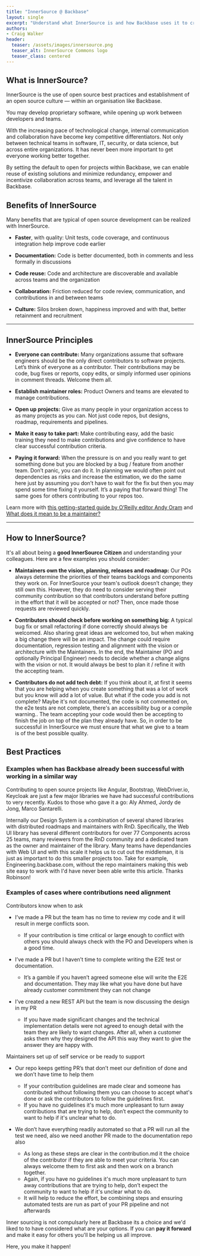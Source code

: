 ```yaml
---
title: "InnerSource @ Backbase"
layout: single
excerpt: "Understand what InnerSource is and how Backbase uses it to create an environment where everyone participates in building one platform."
authors:
- Craig Walker
header:
  teaser: /assets/images/innersource.png
  teaser_alt: InnerSource Commons logo
  teaser_class: centered
---
```


## What is InnerSource?

InnerSource is the use of open source best practices and establishment of an open source culture — within an organisation like Backbase.

You may develop proprietary software, while opening up work between developers and teams.

With the increasing pace of technological change, internal communication and collaboration have become key competitive differentiators. Not only between technical teams in software, IT, security, or data science, but across entire organizations. It has never been more important to get everyone working better together.

By setting the default to open for projects within Backbase, we can enable reuse of existing solutions and minimize redundancy, empower and incentivize collaboration across teams, and leverage all the talent in Backbase.

## Benefits of InnerSource

Many benefits that are typical of open source development can be realized with InnerSource.

-   **Faster**, with quality: Unit tests, code coverage, and continuous integration help improve code earlier
    
-   **Documentation:** Code is better documented, both in comments and less formally in discussions
    
-   **Code reuse:** Code and architecture are discoverable and available across teams and the organization
    
-   **Collaboration:** Friction reduced for code review, communication, and contributions in and between teams
    
-   **Culture:** Silos broken down, happiness improved and with that, better retainment and recruitment
    

----------

## InnerSource Principles

-   **Everyone can contribute:** Many organizations assume that software engineers should be the only direct contributors to software projects. Let’s think of everyone as a contributor. Their contributions may be code, bug fixes or reports, copy edits, or simply informed user opinions in comment threads. Welcome them all.
    
-  **Establish maintainer roles:** Product Owners and teams are elevated to manage contributions.
    
-   **Open up projects:** Give as many people in your organization access to as many projects as you can. Not just code repos, but designs, roadmap, requirements and pipelines.
    
-   **Make it easy to take part:** Make contributing easy, add the basic training they need to make contributions and give confidence to have clear successful contribution criteria.
    
-   **Paying it forward:** When the pressure is on and you really want to get something done but you are blocked by a bug / feature from another team. Don’t panic, you can do it. In planning we would often point out dependencies as risks and increase the estimation, we do the same here just by assuming you don’t have to wait for the fix but then you may spend some time fixing it yourself. It’s a paying that forward thing! The same goes for others contributing to your repos too.
    

Learn more with [this getting-started guide by O’Reilly editor Andy Oram](https://www.oreilly.com/radar/getting-started-with-innersource/) and [What does it mean to be a maintainer?](https://opensource.guide/best-practices/)

----------

## How to InnerSource?

It's all about being a **good InnerSource Citizen** and understanding your colleagues. Here are a few examples you should consider:

-   **Maintainers own the vision, planning, releases and roadmap:** Our POs always determine the priorities of their teams backlogs and components they work on. For InnerSource your team's outlook doesn’t change; they still own this. However, they do need to consider serving their community contribution so that contributors understand before putting in the effort that it will be accepted or not? Then, once made those requests are reviewed quickly.
    
-   **Contributors should check before working on something big:** A typical bug fix or small refactoring if done correctly should always be welcomed. Also sharing great ideas are welcomed too, but when making a big change there will be an impact. The change could require documentation, regression testing and alignment with the vision or architecture with the Maintainers. In the end, the Maintainer (PO and optionally Principal Engineer) needs to decide whether a change aligns with the vision or not. It would always be best to plan it / refine it with the accepting team.
    
-   **Contributors do not add tech debt:** If you think about it, at first it seems that you are helping when you create something that was a lot of work but you know will add a lot of value. But what if the code you add is not complete? Maybe it's not documented, the code is not commented on, the e2e tests are not complete, there's an accessibility bug or a compile warning.. The team accepting your code would then be accepting to finish the job on top of the plan they already have. So, in order to be successful in InnerSource we must ensure that what we give to a team is of the best possible quality.
    
## Best Practices

### Examples when has Backbase already been successful with working in a similar way

Contributing to open source projects like Angular, Bootstrap, WebDriver.io, Keycloak are just a few major libraries we have had successful contributions to very recently. Kudos to those who gave it a go: Aly Ahmed, Jordy de Jong, Marco Santarelli.

Internally our Design System is a combination of several shared libraries with distributed roadmaps and maintainers with RnD. Specifically, the Web UI library has several different contributors for over 77 Components across 25 teams, many reviewers from the RnD community and a dedicated team as the owner and maintainer of the library. Many teams have dependancies with Web UI and with this scale it helps us to cut out the middleman, it is just as important to do this smaller projects too. Take for example, Engineering.backbase.com, without the repo maintainers making this web site easy to work with I'd have never been able write this article. Thanks Robinson! 

### Examples of cases where contributions need alignment

Contributors know when to ask

-   I’ve made a PR but the team has no time to review my code and it will result in merge conflicts soon.
    -   If your contribution is time critical or large enough to conflict with others you should always check with the PO and Developers when is a good time.
    

-   I’ve made a PR but I haven’t time to complete writing the E2E test or documentation.
    -   It’s a gamble if you haven’t agreed someone else will write the E2E and documentation. They may like what you have done but have already customer commitment they can not change
    

-   I’ve created a new REST API but the team is now discussing the design in my PR
    -   If you have made significant changes and the technical implementation details were not agreed to enough detail with the team they are likely to want changes. After all, when a customer asks them why they designed the API this way they want to give the answer they are happy with.
    

Maintainers set up of self service or be ready to support

-   Our repo keeps getting PR’s that don’t meet our definition of done and we don’t have time to help them
    -   If your contribution guidelines are made clear and someone has contributed without following them you can choose to accept what's done or ask the contributors to follow the guidelines first.
    -   If you have no guidelines it's much more unpleasant to turn away contributions that are trying to help, don’t expect the community to want to help if it's unclear what to do.
    

-   We don’t have everything readily automated so that a PR will run all the test we need, also we need another PR made to the documentation repo also
    -   As long as these steps are clear in the contribution.md it the choice of the contributor if they are able to meet your criteria. You can always welcome them to first ask and then work on a branch together.    
    -   Again, if you have no guidelines it's much more unpleasant to turn away contributions that are trying to help, don’t expect the community to want to help if it's unclear what to do.
    -   It will help to reduce the effort, be combining steps and ensuring automated tests are run as part of your PR pipeline and not afterwards
    
Inner sourcing is not compulsarly here at Backbase its a choice and we'd liked to to have considered what are your options. If you can **pay it forward** and make it easy for others you'll be helping us all improve.

<!-- vale off -->
Here, you make it happen!
<!-- vale on -->
